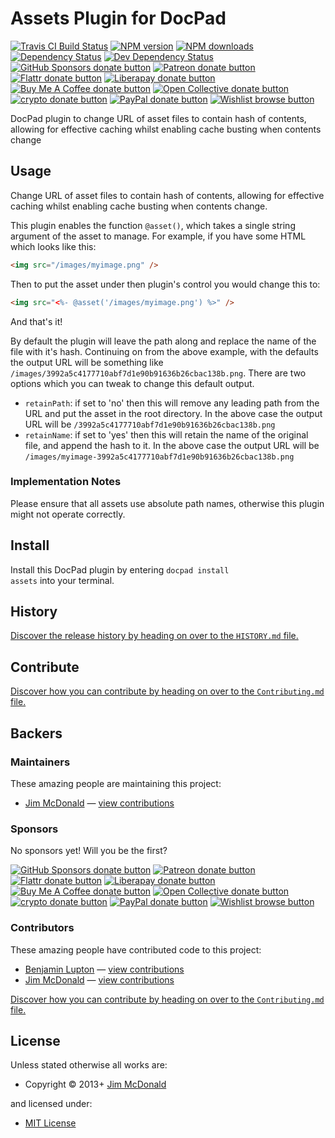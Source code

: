 <!-- TITLE/ -->

<h1>Assets Plugin for DocPad</h1>

<!-- /TITLE -->


<!-- BADGES/ -->

<span class="badge-travisci"><a href="http://travis-ci.org/docpad/docpad-plugin-assets" title="Check this project's build status on TravisCI"><img src="https://img.shields.io/travis/docpad/docpad-plugin-assets/master.svg" alt="Travis CI Build Status" /></a></span>
<span class="badge-npmversion"><a href="https://npmjs.org/package/docpad-plugin-assets" title="View this project on NPM"><img src="https://img.shields.io/npm/v/docpad-plugin-assets.svg" alt="NPM version" /></a></span>
<span class="badge-npmdownloads"><a href="https://npmjs.org/package/docpad-plugin-assets" title="View this project on NPM"><img src="https://img.shields.io/npm/dm/docpad-plugin-assets.svg" alt="NPM downloads" /></a></span>
<span class="badge-daviddm"><a href="https://david-dm.org/docpad/docpad-plugin-assets" title="View the status of this project's dependencies on DavidDM"><img src="https://img.shields.io/david/docpad/docpad-plugin-assets.svg" alt="Dependency Status" /></a></span>
<span class="badge-daviddmdev"><a href="https://david-dm.org/docpad/docpad-plugin-assets#info=devDependencies" title="View the status of this project's development dependencies on DavidDM"><img src="https://img.shields.io/david/dev/docpad/docpad-plugin-assets.svg" alt="Dev Dependency Status" /></a></span>
<br class="badge-separator" />
<span class="badge-githubsponsors"><a href="https://github.com/sponsors/balupton" title="Donate to this project using GitHub Sponsors"><img src="https://img.shields.io/badge/github-donate-yellow.svg" alt="GitHub Sponsors donate button" /></a></span>
<span class="badge-patreon"><a href="https://patreon.com/bevry" title="Donate to this project using Patreon"><img src="https://img.shields.io/badge/patreon-donate-yellow.svg" alt="Patreon donate button" /></a></span>
<span class="badge-flattr"><a href="https://flattr.com/profile/balupton" title="Donate to this project using Flattr"><img src="https://img.shields.io/badge/flattr-donate-yellow.svg" alt="Flattr donate button" /></a></span>
<span class="badge-liberapay"><a href="https://liberapay.com/bevry" title="Donate to this project using Liberapay"><img src="https://img.shields.io/badge/liberapay-donate-yellow.svg" alt="Liberapay donate button" /></a></span>
<span class="badge-buymeacoffee"><a href="https://buymeacoffee.com/balupton" title="Donate to this project using Buy Me A Coffee"><img src="https://img.shields.io/badge/buy%20me%20a%20coffee-donate-yellow.svg" alt="Buy Me A Coffee donate button" /></a></span>
<span class="badge-opencollective"><a href="https://opencollective.com/bevry" title="Donate to this project using Open Collective"><img src="https://img.shields.io/badge/open%20collective-donate-yellow.svg" alt="Open Collective donate button" /></a></span>
<span class="badge-crypto"><a href="https://bevry.me/crypto" title="Donate to this project using Cryptocurrency"><img src="https://img.shields.io/badge/crypto-donate-yellow.svg" alt="crypto donate button" /></a></span>
<span class="badge-paypal"><a href="https://bevry.me/paypal" title="Donate to this project using Paypal"><img src="https://img.shields.io/badge/paypal-donate-yellow.svg" alt="PayPal donate button" /></a></span>
<span class="badge-wishlist"><a href="https://bevry.me/wishlist" title="Buy an item on our wishlist for us"><img src="https://img.shields.io/badge/wishlist-donate-yellow.svg" alt="Wishlist browse button" /></a></span>

<!-- /BADGES -->


<!-- DESCRIPTION/ -->

DocPad plugin to change URL of asset files to contain hash of contents, allowing for effective caching whilst enabling cache busting when contents change

<!-- /DESCRIPTION -->


## Usage

Change URL of asset files to contain hash of contents, allowing for effective caching whilst enabling cache busting when contents change.

This plugin enables the function `@asset()`, which takes a single string argument of the asset to manage.  For example, if you have some HTML which looks like this:

``` html
<img src="/images/myimage.png" />
```

Then to put the asset under then plugin's control you would change this to:

``` html
<img src="<%- @asset('/images/myimage.png') %>" />
```

And that's it!

By default the plugin will leave the path along and replace the name of the file with it's hash.  Continuing on from the above example, with the defaults the output URL will be something like `/images/3992a5c4177710abf7d1e90b91636b26cbac138b.png`.  There are two options which you can tweak to change this default output.

- `retainPath`: if set to 'no' then this will remove any leading path from the URL and put the asset in the root directory.  In the above case the output URL will be `/3992a5c4177710abf7d1e90b91636b26cbac138b.png`
- `retainName`: if set to 'yes' then this will retain the name of the original file, and append the hash to it.  In the above case the output URL will be `/images/myimage-3992a5c4177710abf7d1e90b91636b26cbac138b.png`

### Implementation Notes

Please ensure that all assets use absolute path names, otherwise this plugin might not operate correctly.


<!-- INSTALL/ -->

<h2>Install</h2>

Install this DocPad plugin by entering <code>docpad install assets</code> into your terminal.

<!-- /INSTALL -->


<!-- HISTORY/ -->

<h2>History</h2>

<a href="https://github.com/docpad/docpad-plugin-assets/blob/master/HISTORY.md#files">Discover the release history by heading on over to the <code>HISTORY.md</code> file.</a>

<!-- /HISTORY -->


<!-- CONTRIBUTE/ -->

<h2>Contribute</h2>

<a href="https://github.com/docpad/docpad-plugin-assets/blob/master/Contributing.md#files">Discover how you can contribute by heading on over to the <code>Contributing.md</code> file.</a>

<!-- /CONTRIBUTE -->


<!-- BACKERS/ -->

<h2>Backers</h2>

<h3>Maintainers</h3>

These amazing people are maintaining this project:

<ul><li><a href="https://github.com/mcdee">Jim McDonald</a> — <a href="https://github.com/docpad/docpad-plugin-assets/commits?author=mcdee" title="View the GitHub contributions of Jim McDonald on repository docpad/docpad-plugin-assets">view contributions</a></li></ul>

<h3>Sponsors</h3>

No sponsors yet! Will you be the first?

<span class="badge-githubsponsors"><a href="https://github.com/sponsors/balupton" title="Donate to this project using GitHub Sponsors"><img src="https://img.shields.io/badge/github-donate-yellow.svg" alt="GitHub Sponsors donate button" /></a></span>
<span class="badge-patreon"><a href="https://patreon.com/bevry" title="Donate to this project using Patreon"><img src="https://img.shields.io/badge/patreon-donate-yellow.svg" alt="Patreon donate button" /></a></span>
<span class="badge-flattr"><a href="https://flattr.com/profile/balupton" title="Donate to this project using Flattr"><img src="https://img.shields.io/badge/flattr-donate-yellow.svg" alt="Flattr donate button" /></a></span>
<span class="badge-liberapay"><a href="https://liberapay.com/bevry" title="Donate to this project using Liberapay"><img src="https://img.shields.io/badge/liberapay-donate-yellow.svg" alt="Liberapay donate button" /></a></span>
<span class="badge-buymeacoffee"><a href="https://buymeacoffee.com/balupton" title="Donate to this project using Buy Me A Coffee"><img src="https://img.shields.io/badge/buy%20me%20a%20coffee-donate-yellow.svg" alt="Buy Me A Coffee donate button" /></a></span>
<span class="badge-opencollective"><a href="https://opencollective.com/bevry" title="Donate to this project using Open Collective"><img src="https://img.shields.io/badge/open%20collective-donate-yellow.svg" alt="Open Collective donate button" /></a></span>
<span class="badge-crypto"><a href="https://bevry.me/crypto" title="Donate to this project using Cryptocurrency"><img src="https://img.shields.io/badge/crypto-donate-yellow.svg" alt="crypto donate button" /></a></span>
<span class="badge-paypal"><a href="https://bevry.me/paypal" title="Donate to this project using Paypal"><img src="https://img.shields.io/badge/paypal-donate-yellow.svg" alt="PayPal donate button" /></a></span>
<span class="badge-wishlist"><a href="https://bevry.me/wishlist" title="Buy an item on our wishlist for us"><img src="https://img.shields.io/badge/wishlist-donate-yellow.svg" alt="Wishlist browse button" /></a></span>

<h3>Contributors</h3>

These amazing people have contributed code to this project:

<ul><li><a href="https://github.com/balupton">Benjamin Lupton</a> — <a href="https://github.com/docpad/docpad-plugin-assets/commits?author=balupton" title="View the GitHub contributions of Benjamin Lupton on repository docpad/docpad-plugin-assets">view contributions</a></li>
<li><a href="https://github.com/mcdee">Jim McDonald</a> — <a href="https://github.com/docpad/docpad-plugin-assets/commits?author=mcdee" title="View the GitHub contributions of Jim McDonald on repository docpad/docpad-plugin-assets">view contributions</a></li></ul>

<a href="https://github.com/docpad/docpad-plugin-assets/blob/master/Contributing.md#files">Discover how you can contribute by heading on over to the <code>Contributing.md</code> file.</a>

<!-- /BACKERS -->


<!-- LICENSE/ -->

<h2>License</h2>

Unless stated otherwise all works are:

<ul><li>Copyright &copy; 2013+ <a href="https://github.com/mcdee">Jim McDonald</a></li></ul>

and licensed under:

<ul><li><a href="http://spdx.org/licenses/MIT.html">MIT License</a></li></ul>

<!-- /LICENSE -->
